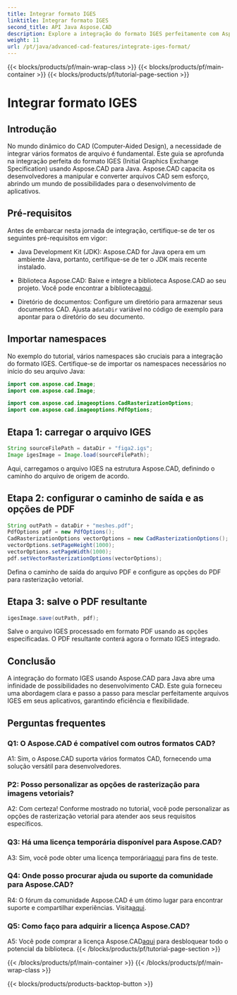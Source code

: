 ```yaml
---
title: Integrar formato IGES
linktitle: Integrar formato IGES
second_title: API Java Aspose.CAD
description: Explore a integração do formato IGES perfeitamente com Aspose.CAD para Java. Siga nosso guia passo a passo, aproveitando o poder do Aspose.CAD para elevar sua experiência de desenvolvimento CAD.
weight: 11
url: /pt/java/advanced-cad-features/integrate-iges-format/
---
```


{{< blocks/products/pf/main-wrap-class >}}
{{< blocks/products/pf/main-container >}}
{{< blocks/products/pf/tutorial-page-section >}}

# Integrar formato IGES

## Introdução

No mundo dinâmico do CAD (Computer-Aided Design), a necessidade de integrar vários formatos de arquivo é fundamental. Este guia se aprofunda na integração perfeita do formato IGES (Initial Graphics Exchange Specification) usando Aspose.CAD para Java. Aspose.CAD capacita os desenvolvedores a manipular e converter arquivos CAD sem esforço, abrindo um mundo de possibilidades para o desenvolvimento de aplicativos.

## Pré-requisitos

Antes de embarcar nesta jornada de integração, certifique-se de ter os seguintes pré-requisitos em vigor:

- Java Development Kit (JDK): Aspose.CAD for Java opera em um ambiente Java, portanto, certifique-se de ter o JDK mais recente instalado.

-  Biblioteca Aspose.CAD: Baixe e integre a biblioteca Aspose.CAD ao seu projeto. Você pode encontrar a biblioteca[aqui](https://releases.aspose.com/cad/java/).

-  Diretório de documentos: Configure um diretório para armazenar seus documentos CAD. Ajusta a`dataDir` variável no código de exemplo para apontar para o diretório do seu documento.

## Importar namespaces

No exemplo do tutorial, vários namespaces são cruciais para a integração do formato IGES. Certifique-se de importar os namespaces necessários no início do seu arquivo Java:

```java
import com.aspose.cad.Image;
import com.aspose.cad.Image;

import com.aspose.cad.imageoptions.CadRasterizationOptions;
import com.aspose.cad.imageoptions.PdfOptions;
```

## Etapa 1: carregar o arquivo IGES

```java
String sourceFilePath = dataDir + "figa2.igs";
Image igesImage = Image.load(sourceFilePath);
```

Aqui, carregamos o arquivo IGES na estrutura Aspose.CAD, definindo o caminho do arquivo de origem de acordo.

## Etapa 2: configurar o caminho de saída e as opções de PDF

```java
String outPath = dataDir + "meshes.pdf";
PdfOptions pdf = new PdfOptions();
CadRasterizationOptions vectorOptions = new CadRasterizationOptions();
vectorOptions.setPageHeight(1000);
vectorOptions.setPageWidth(1000);
pdf.setVectorRasterizationOptions(vectorOptions);
```

Defina o caminho de saída do arquivo PDF e configure as opções do PDF para rasterização vetorial.

## Etapa 3: salve o PDF resultante

```java
igesImage.save(outPath, pdf);
```

Salve o arquivo IGES processado em formato PDF usando as opções especificadas. O PDF resultante conterá agora o formato IGES integrado.

## Conclusão

A integração do formato IGES usando Aspose.CAD para Java abre uma infinidade de possibilidades no desenvolvimento CAD. Este guia forneceu uma abordagem clara e passo a passo para mesclar perfeitamente arquivos IGES em seus aplicativos, garantindo eficiência e flexibilidade.

## Perguntas frequentes

### Q1: O Aspose.CAD é compatível com outros formatos CAD?

A1: Sim, o Aspose.CAD suporta vários formatos CAD, fornecendo uma solução versátil para desenvolvedores.

### P2: Posso personalizar as opções de rasterização para imagens vetoriais?

A2: Com certeza! Conforme mostrado no tutorial, você pode personalizar as opções de rasterização vetorial para atender aos seus requisitos específicos.

### Q3: Há uma licença temporária disponível para Aspose.CAD?

 A3: Sim, você pode obter uma licença temporária[aqui](https://purchase.aspose.com/temporary-license/) para fins de teste.

### Q4: Onde posso procurar ajuda ou suporte da comunidade para Aspose.CAD?

 R4: O fórum da comunidade Aspose.CAD é um ótimo lugar para encontrar suporte e compartilhar experiências. Visita[aqui](https://forum.aspose.com/c/cad/19).

### Q5: Como faço para adquirir a licença Aspose.CAD?

 A5: Você pode comprar a licença Aspose.CAD[aqui](https://purchase.aspose.com/buy) para desbloquear todo o potencial da biblioteca.
{{< /blocks/products/pf/tutorial-page-section >}}

{{< /blocks/products/pf/main-container >}}
{{< /blocks/products/pf/main-wrap-class >}}

{{< blocks/products/products-backtop-button >}}
